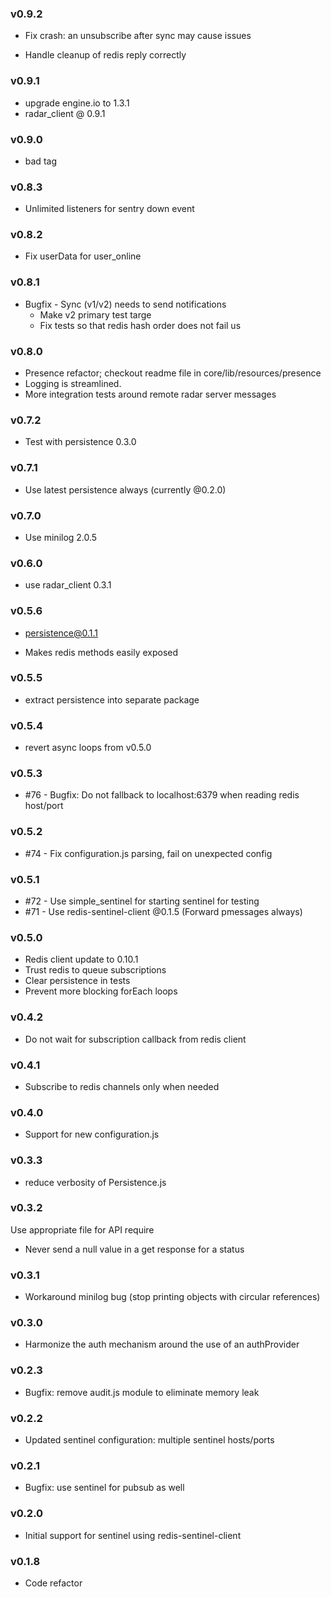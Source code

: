 ### v0.9.2
* Fix crash: an unsubscribe after sync may cause issues
 - Handle cleanup of redis reply correctly

### v0.9.1
* upgrade engine.io to 1.3.1
* radar_client @ 0.9.1

### v0.9.0
* bad tag

### v0.8.3
* Unlimited listeners for sentry down event

### v0.8.2
* Fix userData for user_online

### v0.8.1
* Bugfix - Sync (v1/v2) needs to send notifications
  - Make v2 primary test targe
  - Fix tests so that redis hash order does not fail us

### v0.8.0
* Presence refactor; checkout readme file in core/lib/resources/presence
* Logging is streamlined.
* More integration tests around remote radar server messages

### v0.7.2
* Test with persistence 0.3.0

### v0.7.1
* Use latest persistence always (currently @0.2.0)

### v0.7.0
* Use minilog 2.0.5

### v0.6.0
* use radar_client 0.3.1

### v0.5.6
* persistence@0.1.1
 - Makes redis methods easily exposed

### v0.5.5
* extract persistence into separate package

### v0.5.4
* revert async loops from v0.5.0

### v0.5.3
* #76 - Bugfix: Do not fallback to localhost:6379 when reading redis host/port

### v0.5.2
* #74 - Fix configuration.js parsing, fail on unexpected config

### v0.5.1
* #72 - Use simple_sentinel for starting sentinel for testing
* #71 - Use redis-sentinel-client @0.1.5 (Forward pmessages always)

### v0.5.0
* Redis client update to 0.10.1
* Trust redis to queue subscriptions
* Clear persistence in tests
* Prevent more blocking forEach loops

### v0.4.2
* Do not wait for subscription callback from redis client

### v0.4.1
* Subscribe to redis channels only when needed

### v0.4.0
* Support for new configuration.js

### v0.3.3
* reduce verbosity of Persistence.js

### v0.3.2
Use appropriate file for API require
* Never send a null value in a get response for a status

### v0.3.1

* Workaround minilog bug (stop printing objects with circular references)

### v0.3.0

* Harmonize the auth mechanism around the use of an authProvider

### v0.2.3

* Bugfix: remove audit.js module to eliminate memory leak

### v0.2.2

* Updated sentinel configuration: multiple sentinel hosts/ports

### v0.2.1

* Bugfix: use sentinel for pubsub as well

### v0.2.0

* Initial support for sentinel using redis-sentinel-client

### v0.1.8

* Code refactor
